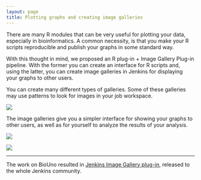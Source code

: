 ```yaml
---
layout: page
title: Plotting graphs and creating image galleries
---
```


<p>
	There are many R modules that can be very useful for plotting your data, especially in bioinformatics. A 
	common necessity, is that you make your R scripts reproducible and publish your graphs in some standard way.
</p>

<p>
	With this thought in mind, we proposed an R plug-in + Image Gallery Plug-in pipeline. With the former you can 
	create an interface for R scripts and, using the latter, you can create image galleries in Jenkins for 
	displaying your graphs to other users.
</p>

<p>
    You can create many different types of galleries. Some of these galleries may use patterns to look for 
    images in your job workspace.
</p>

<p class="center">
	<a href="{{ site.baseurl }}/assets/img/tutorials/plotting-graphs-and-creating-image-galeries/screenshot_ig_001.png">
		<img src="{{ site.baseurl }}/assets/img/tutorials/plotting-graphs-and-creating-image-galeries/screenshot_ig_001.png">
	</a>
</p>

<p>
	The image galleries give you a simpler interface for showing your graphs to other users, as well as for 
	yourself to analyze the results of your analysis.
</p>

<p class="center">
	<a href="{{ site.baseurl }}/assets/img/tutorials/plotting-graphs-and-creating-image-galeries/screenshot_ig_002.png">
		<img src="{{ site.baseurl }}/assets/img/tutorials/plotting-graphs-and-creating-image-galeries/screenshot_ig_002.png">
	</a>
</p>

<p class="center">
	<a href="{{ site.baseurl }}/assets/img/tutorials/plotting-graphs-and-creating-image-galeries/screenshot_ig_003.png">
		<img src="{{ site.baseurl }}/assets/img/tutorials/plotting-graphs-and-creating-image-galeries/screenshot_ig_003.png">
	</a>
</p>

<hr>

<p>The work on BioUno resulted in 
<a href="https://wiki.jenkins-ci.org/display/JENKINS/Image+Gallery+Plugin">Jenkins Image Gallery plug-in</a>, 
released to the whole Jenkins community.</p>
